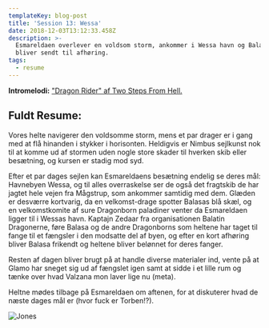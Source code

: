 ```yaml
---
templateKey: blog-post
title: 'Session 13: Wessa'
date: 2018-12-03T13:12:33.458Z
description: >-
  Esmareldaen overlever en voldsom storm, ankommer i Wessa havn og Balasar
  bliver sendt til afhøring.
tags:
  - resume
---
```

**Intromelodi:** ["Dragon Rider" af Two Steps From Hell.](https://open.spotify.com/track/0G8iyOJFQ8Wvm4Fe6xjQdr)

## Fuldt Resume:

Vores helte navigerer den voldsomme storm, mens et par drager er i gang med at flå hinanden i stykker i horisonten. Heldigvis er Nimbus sejlkunst nok til at komme ud af stormen uden nogle store skader til hverken skib eller besætning, og kursen er stadig mod syd.

Efter et par dages sejlen kan Esmareldaens besætning endelig se deres mål: Havnebyen Wessa, og til alles overraskelse ser de også det fragtskib de har jagtet hele vejen fra Mågstrup, som ankommer samtidig med dem. Glæden er desværre kortvarig, da en velkomst-drage spotter Balasas blå skæl, og en velkomstkomite af sure Dragonborn paladiner venter da Esmareldaen ligger til i Wessas havn. Kaptajn Zedaar fra organisationen Balatin Dragonerne, føre Balasa og de andre Dragonborns som heltene har taget til fange til et fængsler i den modsatte del af byen, og efter en kort afhøring bliver Balasa frikendt og heltene bliver belønnet for deres fanger.

Resten af dagen bliver brugt på at handle diverse materialer ind, vente på at Glamo har sneget sig ud af fængslet igen samt at sidde i et lille rum og tænke over hvad Valzana mon laver lige nu (meta).

Heltne mødes tilbage på Esmareldaen om aftenen, for at diskuterer hvad de næste dages mål er (hvor fuck er Torben!?).

![Jones](/img/jones_full3.jpg)
